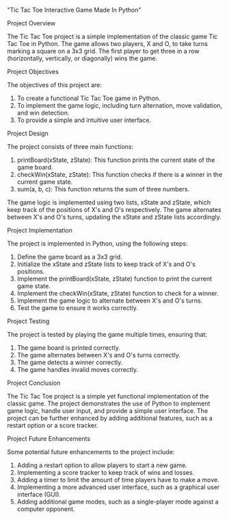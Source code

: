 "Tic Tac Toe Interactive Game Made In Python"

Project Overview

The Tic Tac Toe project is a simple implementation of the classic game Tic Tac Toe in Python. The game allows two players, X and O, to take turns marking a square on a 3x3 grid. The first player to get three in a row (horizontally, vertically, or diagonally) wins the game.

Project Objectives

The objectives of this project are:

1. To create a functional Tic Tac Toe game in Python.
2. To implement the game logic, including turn alternation, move validation, and win detection.
3. To provide a simple and intuitive user interface.

Project Design

The project consists of three main functions:

1. printBoard(xState, zState): This function prints the current state of the game board.
2. checkWin(xState, zState): This function checks if there is a winner in the current game state.
3. sum(a, b, c): This function returns the sum of three numbers.

The game logic is implemented using two lists, xState and zState, which keep track of the positions of X's and O's respectively. The game alternates between X's and O's turns, updating the xState and zState lists accordingly.

Project Implementation

The project is implemented in Python, using the following steps:

1. Define the game board as a 3x3 grid.
2. Initialize the xState and zState lists to keep track of X's and O's positions.
3. Implement the printBoard(xState, zState) function to print the current game state.
4. Implement the checkWin(xState, zState) function to check for a winner.
5. Implement the game logic to alternate between X's and O's turns.
6. Test the game to ensure it works correctly.

Project Testing

The project is tested by playing the game multiple times, ensuring that:

1. The game board is printed correctly.
2. The game alternates between X's and O's turns correctly.
3. The game detects a winner correctly.
4. The game handles invalid moves correctly.

Project Conclusion

The Tic Tac Toe project is a simple yet functional implementation of the classic game. The project demonstrates the use of Python to implement game logic, handle user input, and provide a simple user interface. The project can be further enhanced by adding additional features, such as a restart option or a score tracker.

Project Future Enhancements

Some potential future enhancements to the project include:

1. Adding a restart option to allow players to start a new game.
2. Implementing a score tracker to keep track of wins and losses.
3. Adding a timer to limit the amount of time players have to make a move.
4. Implementing a more advanced user interface, such as a graphical user interface (GUI).
5. Adding additional game modes, such as a single-player mode against a computer opponent.
